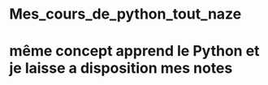 # Mes_cours_de_python_tout_naze

# même concept apprend le Python et je laisse a disposition mes notes
